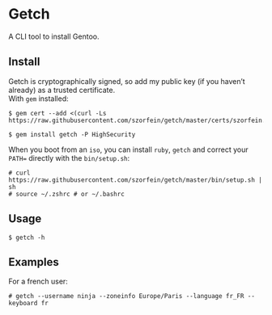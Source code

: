 # Getch
A CLI tool to install Gentoo.

## Install
Getch is cryptographically signed, so add my public key (if you haven’t already) as a trusted certificate.  
With `gem` installed:

    $ gem cert --add <(curl -Ls https://raw.githubusercontent.com/szorfein/getch/master/certs/szorfein.pem)

    $ gem install getch -P HighSecurity

When you boot from an `iso`, you can install `ruby`, `getch` and correct your `PATH=` directly with the `bin/setup.sh`:

    # curl https://raw.githubusercontent.com/szorfein/getch/master/bin/setup.sh | sh
    # source ~/.zshrc # or ~/.bashrc

## Usage

    $ getch -h

## Examples
For a french user:

    # getch --username ninja --zoneinfo Europe/Paris --language fr_FR --keyboard fr
